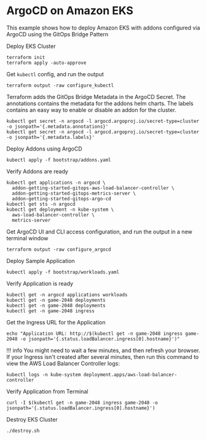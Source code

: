 # ArgoCD on Amazon EKS

This example shows how to deploy Amazon EKS with addons configured via ArgoCD using the GitOps Bridge Pattern

Deploy EKS Cluster
```shell
terraform init
terraform apply -auto-approve
```

Get `kubectl` config, and run the output
```shell
terraform output -raw configure_kubectl
```

Terraform adds the GitOps Bridge Metadata in the ArgoCD Secret.
The annotations contains the metadata for the addons helm charts.
The labels contains an easy way to enable or disable an addon for the cluster.
```shell
kubectl get secret -n argocd -l argocd.argoproj.io/secret-type=cluster -o jsonpath='{.metadata.annotations}'
kubectl get secret -n argocd -l argocd.argoproj.io/secret-type=cluster -o jsonpath='{.metadata.labels}'
```


Deploy Addons using ArgoCD
```shell
kubectl apply -f bootstrap/addons.yaml
```
Verify Addons are ready
```shell
kubectl get applications -n argocd \
  addon-getting-started-gitops-aws-load-balancer-controller \
  addon-getting-started-gitops-metrics-server \
  addon-getting-started-gitops-argo-cd
kubectl get sts -n argocd
kubectl get deployment -n kube-system \
  aws-load-balancer-controller \
  metrics-server
```

Get ArgoCD UI and CLI access configuration, and run the output in a new terminal window
```shell
terraform output -raw configure_argocd
```

Deploy Sample Application
```shell
kubectl apply -f bootstrap/workloads.yaml
```
Verify Application is ready
```shell
kubectl get -n argocd applications workloads
kubectl get -n game-2048 deployments
kubectl get -n game-2048 deployments
kubectl get -n game-2048 ingress
```

Get the Ingress URL for the Application
```shell
echo "Application URL: http://$(kubectl get -n game-2048 ingress game-2048 -o jsonpath='{.status.loadBalancer.ingress[0].hostname}')"
```

!!! info
    You might need to wait a few minutes, and then refresh your browser.
    If your Ingress isn't created after several minutes, then run this command to view the AWS Load Balancer Controller logs:

```shell
kubectl logs -n kube-system deployment.apps/aws-load-balancer-controller
```

Verify Application from Terminal
```shell
curl -I $(kubectl get -n game-2048 ingress game-2048 -o jsonpath='{.status.loadBalancer.ingress[0].hostname}')
```

Destroy EKS Cluster
```shell
./destroy.sh
```
